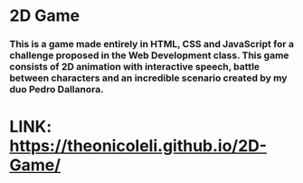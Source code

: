 # 2D Game

### This is a game made entirely in HTML, CSS and JavaScript for a challenge proposed in the Web Development class. This game consists of 2D animation with interactive speech, battle between characters and an incredible scenario created by my duo Pedro Dallanora.

# LINK: https://theonicoleli.github.io/2D-Game/
